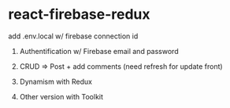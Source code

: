 # react-firebase-redux

add .env.local w/ firebase connection id

1) Authentification w/ Firebase email and password

2) CRUD => Post + add comments (need refresh for update front)

3) Dynamism with Redux

4) Other version with Toolkit
